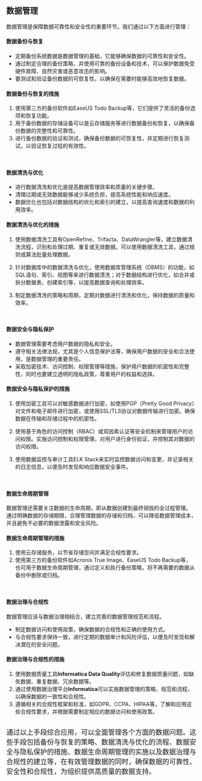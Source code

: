 ## 数据管理

数据管理是保障数据可靠性和安全性的重要环节。我们通过以下方面进行管理：

#### **数据备份与恢复**
- 定期备份系统数据是数据管理的基础，它能够确保数据的可靠性和安全性。
- 通过制定合理的备份策略，并使用可靠的备份设备和技术，可以保护数据免受硬件故障、自然灾害或恶意攻击的影响。
- 要测试和验证备份数据的可恢复性，以确保在需要时能够高效地恢复数据。

#### 数据备份与恢复的措施
1. 使用第三方的备份软件如EaseUS Todo Backup等，它们提供了灵活的备份选项和恢复功能。
2. 用于备份数据的存储设备可以是云存储服务等进行数据备份和恢复，以确保备份数据的完整性和可靠性。
3. 进行备份数据的验证和测试，确保备份数据的可恢复性，并定期进行恢复测试，以验证恢复过程的有效性。
<br>

#### **数据清洗与优化**
- 进行数据清洗和优化是提高数据管理效率和质量的关键步骤。
- 清理过期或无效数据能够减少系统负担，提高系统性能和响应速度。
- 数据优化也包括对数据结构的优化和索引的建立，以提高查询速度和数据的利用效率。

#### 数据清洗与优化的措施

1. 使用数据清洗工具有OpenRefine、Trifacta、DataWrangler等，建立数据清洗流程，识别和处理过期、重复或无效数据。可以使用数据清洗工具，通过规则或算法批量处理数据。

2. 针对数据库中的数据清洗与优化，使用数据库管理系统（DBMS）的功能，如SQL语句、索引、视图等来进行数据清洗；对于数据结构进行优化，如合并或拆分数据表、创建索引等，以提高数据查询和处理效率。

3. 制定数据清洗的策略和周期，定期对数据进行清洗和优化，保持数据的质量和效率。
<br>

#### **数据安全与隐私保护**
- 数据管理需要考虑用户数据的隐私和安全。
- 遵守相关法律法规，尤其是个人信息保护法等，确保用户数据的安全和合法使用，是数据管理的重要责任。
- 采取加密技术、访问控制、权限管理等措施，保护用户数据的机密性和完整性，同时也要建立透明的隐私政策，尊重用户的权益和选择。
#### 数据安全与隐私保护的措施

1. 使用加密工具可以对敏感数据进行加密，如使用PGP（Pretty Good Privacy）对文件和电子邮件进行加密，或使用SSL/TLS协议对数据传输进行加密。确保数据在传输和存储过程中的机密性。

2. 使用基于角色的访问控制（RBAC）或双因素认证等安全机制来管理用户的访问权限。实施访问控制和权限管理，对用户进行身份验证，并控制其对数据的访问权限。

3. 使用数据监控与审计工具ELK Stack来实时监控数据访问和变更，并记录相关的日志信息，以便及时发现和响应数据安全事件。
<br>

#### **数据生命周期管理**
数据管理还需要关注数据的生命周期，即从数据创建到最终销毁的全过程管理。  
通过明确数据的存储期限，合理管理数据的存储和归档，可以降低数据管理成本，并且避免不必要的数据泄露和安全风险。

#### 数据生命周期管理的措施
1. 使用云存储服务，以节省存储空间并满足合规性要求。
2. 使用第三方的备份软件如Acronis True Image、EaseUS Todo Backup等，也可用于数据生命周期管理，通过定义和执行备份策略，将不再需要的数据从备份中删除或归档。
<br>

#### **数据治理与合规性**
数据管理应该与数据治理相结合，建立完善的数据管理规范和流程。
- 制定数据访问和使用政策，确保数据的合规性和正确的使用方式。
- 与合规性要求保持一致，进行定期的数据审计和风险评估，以便及时发现和解决潜在的安全问题。

#### 数据治理与合规性的措施

1. 使用数据质量工具**Informatica Data Quality**评估和修复数据质量问题，如缺失数据、重复数据、冗余数据等。
2. 通过使用数据治理平台**Informatica**可以实施数据管理的策略、规范和流程，以确保数据的一致性和合规性。
3. 遵循相关的合规性框架和标准，如GDPR、CCPA、HIPAA等，了解和应用这些合规性要求，并根据需要制定相应的数据访问和使用政策。


<br>
<font size="4">通过以上手段综合应用，可以全面管理各个方面的数据问题。这些手段包括备份与恢复的策略、数据清洗与优化的流程、数据安全与隐私保护的措施、数据生命周期管理的实施以及数据治理与合规性的建立等，在有效管理数据的同时，确保数据的可靠性、安全性和合规性，为组织提供高质量的数据支持。</font>
